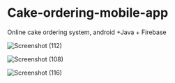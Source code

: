 # Cake-ordering-mobile-app
Online cake ordering system, android +Java + Firebase


![Screenshot (112)](https://user-images.githubusercontent.com/68706530/116808775-4c451680-ab58-11eb-87ea-30ed640fd716.png)

![Screenshot (108)](https://user-images.githubusercontent.com/68706530/116808778-4fd89d80-ab58-11eb-9ae2-5c625dd07ea3.png)

![Screenshot (116)](https://user-images.githubusercontent.com/68706530/116808785-549d5180-ab58-11eb-8b10-927f51ec7204.png)
